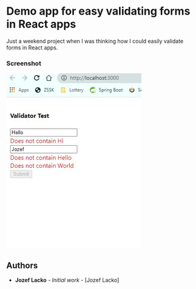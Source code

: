 # Demo app for easy validating forms in React apps

Just a weekend project when I was thinking how I could easily validate forms in React apps.

### Screenshot
<p style='max-width:360px;'>
	<img src="https://github.com/jozeflacko/react-validation/blob/master/img/index.jpg?raw=true" alt="snippet">
</p> 

## Authors

* **Jozef Lacko** - *Initial work* - [Jozef Lacko]
